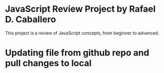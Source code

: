 # JavaScript Review Project by Rafael D. Caballero
This project is a review of JavaScript concepts, from beginner to advanced.

# Updating file from github repo and pull changes to local
